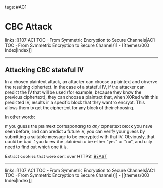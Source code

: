 tags: #AC1 

# CBC Attack

links:  [[107 AC1 TOC - From Symmetric Encryption to Secure Channels|AC1 TOC - From Symmetric Encryption to Secure Channels]] - [[themes/000 Index|Index]]

---

## Attacking CBC stateful IV

In a chosen plaintext attack, an attacker can choose a plaintext and observe the resulting ciphertext. In the case of a stateful IV, if the attacker can predict the IV that will be used (for example, because they know the previous ciphertext), they can choose a plaintext that, when XORed with this predicted IV, results in a specific block that they want to encrypt. This allows them to get the ciphertext for any block of their choosing.

In other words:

If you guess the plaintext corresponding to _any_ ciphertext block you have seen before, and can predict a future IV, you can verify your guess by submitting a suitable message to be encrypted with that IV. Obviously, that could be bad if you knew the plaintext to be either "yes" or "no", and only need to find out which one it is.

Extract cookies that were sent over HTTPS: [BEAST](https://crypto.stackexchange.com/a/3885)

---
links:  [[107 AC1 TOC - From Symmetric Encryption to Secure Channels|AC1 TOC - From Symmetric Encryption to Secure Channels]] - [[themes/000 Index|Index]]